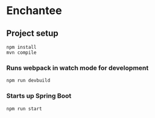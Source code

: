 # Enchantee

## Project setup
```
npm install
mvn compile
```

### Runs webpack in watch mode for development
```
npm run devbuild
```

### Starts up Spring Boot
```
npm run start
```
